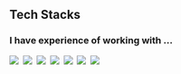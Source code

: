 ## Tech Stacks
### I have experience of working with ...
<p>
  <img src="https://img.shields.io/badge/JavaScript-FF9900?style=flat-square&logo=Javascript&logoColor=white"/></a>&nbsp
  <img src="https://img.shields.io/badge/TypeScript-3178C6?style=flat-square&logo=TypeScript&logoColor=white"/></a>&nbsp
  <img src="https://img.shields.io/badge/Node.js-FF9900?style=flat-square&logo=Node.js&logoColor=white"/></a>&nbsp
  <img src="https://img.shields.io/badge/NestJS-FF9900?style=flat-square&logo=NestJS&logoColor=white"/></a>&nbsp  
  <img src="https://img.shields.io/badge/Github-FF9900?style=flat-square&logo=GitHub&logoColor=white"/></a>&nbsp
  <img src="https://img.shields.io/badge/R-FF9900?style=flat-square&logo=R&logoColor=white"/></a>&nbsp
  <img src="https://img.shields.io/badge/Swagger-181717?style=flat-square&logo=Swagger&logoColor=white"/></a>&nbsp
</p>

